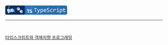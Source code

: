 <br />
<a href="https://github.com/seol-yu/TIL/tree/master/TypeScript" target="_blank"><img src="https://github.com/seol-yu/TIL/blob/master/images/typescript-badge-logo.png?raw=true" height=30 /></a>
<br />

---

<br />

[타입스크립트와 객체지향 프로그래밍](https://github.com/seol-yu/TIL/tree/master/TypeScript/TS_OOP)

